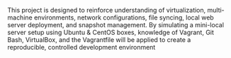  This project is designed to reinforce understanding of virtualization, multi-machine environments, network configurations, file syncing, local web server deployment, and snapshot management. 
 By simulating a mini-local server setup using Ubuntu & CentOS boxes, knowledge of Vagrant, Git Bash, VirtualBox, and the Vagrantfile will be applied to create a reproducible, controlled development environment
